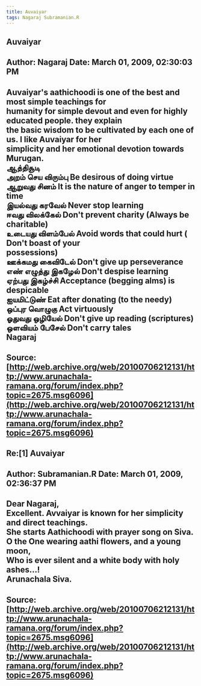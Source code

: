 ```yaml
--- 
title: Auvaiyar   
tags: Nagaraj Subramanian.R  
---  
```

## Auvaiyar  
Author: Nagaraj             Date: March 01, 2009, 02:30:03 PM  
---  
Auvaiyar's aathichoodi is one of the best and most simple teachings for  
humanity for simple devout and even for highly educated people. they explain  
the basic wisdom to be cultivated by each one of us. I like Auvaiyar for her  
simplicity and her emotional devotion towards Murugan.   
ஆத்திசூடி   
அறம் செய விரும்பு Be desirous of doing virtue   
ஆறுவது சினம் It is the nature of anger to temper in time   
இயல்வது கரவேல் Never stop learning   
ஈவது விலக்கேல் Don't prevent charity (Always be charitable)   
உடையது விளம்பேல் Avoid words that could hurt ( Don't boast of your  
possessions)   
ஊக்கமது கைவிடேல் Don't give up perseverance   
எண் எழுத்து இகழேல் Don't despise learning   
ஏற்பது இகழ்ச்சி Acceptance (begging alms) is despicable   
ஐயமிட்டுண் Eat after donating (to the needy)   
ஒப்புர வொழுகு Act virtuously   
ஓதுவது ஒழியேல் Don't give up reading (scriptures)   
ஒளவியம் பேசேல் Don't carry tales   
Nagaraj
 ---  
Source:[http://web.archive.org/web/20100706212131/http://www.arunachala-ramana.org/forum/index.php?topic=2675.msg6096](http://web.archive.org/web/20100706212131/http://www.arunachala-ramana.org/forum/index.php?topic=2675.msg6096)   
---  

## Re:[1] Auvaiyar  
Author: Subramanian.R       Date: March 01, 2009, 02:36:37 PM  
---  
Dear Nagaraj,   
Excellent. Avvaiyar is known for her simplicity and direct teachings.   
She starts Aathichoodi with prayer song on Siva.   
O the One wearing aathi flowers, and a young moon,   
Who is ever silent and a white body with holy ashes...!   
Arunachala Siva.
 ---  
Source:[http://web.archive.org/web/20100706212131/http://www.arunachala-ramana.org/forum/index.php?topic=2675.msg6096](http://web.archive.org/web/20100706212131/http://www.arunachala-ramana.org/forum/index.php?topic=2675.msg6096)   
---  

